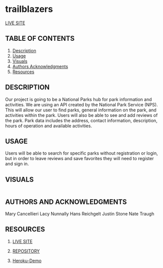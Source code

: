 # trailblazers

[LIVE SITE](Heroku)

## TABLE OF CONTENTS

1. [Description](#description)
2. [Usage](#USAGE)
3. [Visuals](#visuals)
4. [Authors Acknowledgments](#authors-and-acknowledgments)
5. [Resources](#resources)

## DESCRIPTION
Our project is going to be a National Parks hub for park information and activities. We are using an API created by the National Park Service (NPS). This will allow our user to find parks, general information on the park, and activities within the park. Users will also be able to see and add reviews of the park. Park data includes the address, contact information, description, hours of operation and available activities.


## USAGE
Users will be able to search for specific parks without registration or login, but in order to leave reviews and save favorites they will need to register and sign in. 


## VISUALS

![]()

## AUTHORS AND ACKNOWLEDGMENTS
Mary Cancellieri
Lacy Nunnally
Hans Reichgelt 
Justin Stone
Nate Traugh


## RESOURCES

1. [LIVE SITE]()

2. [REPOSITORY]()

3. [Heroku-Demo]()
